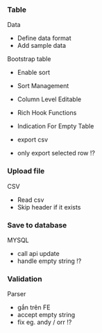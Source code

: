 ### Table
Data
- Define data format
- Add sample data

Bootstrap table
- Enable sort
- Sort Management

- Column Level Editable
- Rich Hook Functions

- Indication For Empty Table
- export csv
- only export selected row  !?

### Upload file
CSV 
- Read csv
- Skip header if it exists

### Save to database
MYSQL
- call api update
- handle empty string !?

### Validation
Parser
- gắn trên FE
- accept empty string
- fix eg. andy / orr !?